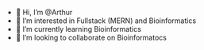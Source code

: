 - 👋 Hi, I’m @Arthur
- 👀 I’m interested in Fullstack (MERN) and Bioinformatics
- 🌱 I’m currently learning Bioinformatics 
- 💞️ I’m looking to collaborate on Bioinformatocs

<!---
iSonik/iSonik is a ✨ special ✨ repository because its `README.md` (this file) appears on your GitHub profile.
You can click the Preview link to take a look at your changes.
--->

